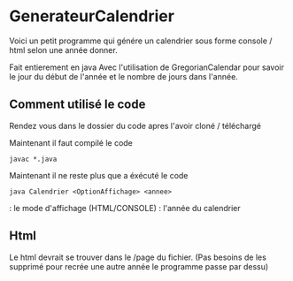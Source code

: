 # GenerateurCalendrier

Voici un petit programme qui génére un calendrier sous forme console / html selon une année donner.

Fait entierement en java
Avec l'utilisation de GregorianCalendar pour savoir le jour du début de l'année et le nombre de jours dans l'année.

## Comment utilisé le code

Rendez vous dans le dossier du code apres l'avoir cloné / téléchargé 

Maintenant il faut compilé le code 
```
javac *.java
```  
Maintenant il ne reste plus que a éxécuté le code
```
java Calendrier <OptionAffichage> <annee>
```
<OptionAffichage> : le mode d'affichage (HTML/CONSOLE)
<annee>           : l'année du calendrier
  
## Html
 
Le html devrait se trouver dans le /page du fichier.
(Pas besoins de les supprimé pour recrée une autre année le programme passe par dessu)
